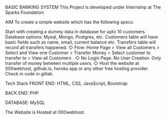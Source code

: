 BASIC BANKING SYSTEM
This Project is developed under Internship at The Sparks Foundation

AIM
To create a simple website which has the following specs.

Start with creating a dummy data in database for upto 10 customers. Database options: Mysql, Mongo, Postgres, etc.
Customers table will have basic fields such as name, email, current balance etc. Transfers table will record all transfers happened.
◇ Flow: Home Page > View all Customers > Select and View one Customer > Transfer Money > Select customer to transfer to > View all Customers .
◇ No Login Page. No User Creation. Only transfer of money between multiple users.
◇ Host the website at 000webhost, github.io, heroku app or any other free hosting provider. Check in code in gitlab.

Tech Stack
FRONT END: HTML, CSS, JavaScript, Bootstrap

BACK END: PHP

DATABASE: MySQL

The Website is Hosted at 000webhost.
